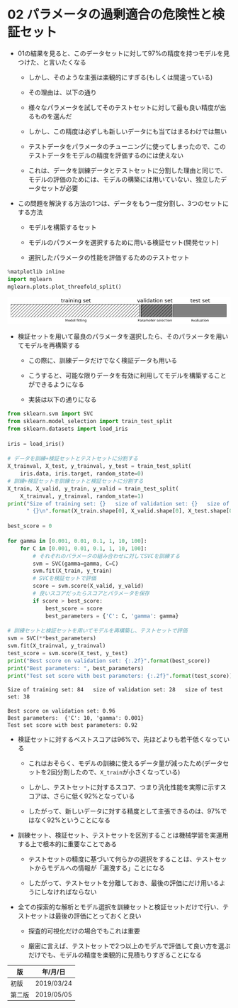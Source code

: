 
02 パラメータの過剰適合の危険性と検証セット
====================================

* 01の結果を見ると、このデータセットに対して97%の精度を持つモデルを見つけた、と言いたくなる

    * しかし、そのような主張は楽観的にすぎる(もしくは間違っている)

    * その理由は、以下の通り

    * 様々なパラメータを試してそのテストセットに対して最も良い精度が出るものを選んだ

    * しかし、この精度は必ずしも新しいデータにも当てはまるわけでは無い

    * テストデータをパラメータのチューニングに使ってしまったので、このテストデータをモデルの精度を評価するのには使えない

    * これは、データを訓練データとテストセットに分割した理由と同じで、モデルの評価のためには、モデルの構築には用いていない、独立したデータセットが必要

* この問題を解決する方法の1つは、データをもう一度分割し、3つのセットにする方法

    * モデルを構築するセット

    * モデルのパラメータを選択するために用いる検証セット(開発セット)

    * 選択したパラメータの性能を評価するためのテストセット


```python
%matplotlib inline
import mglearn
mglearn.plots.plot_threefold_split()
```


![png](./images/02/output_2_0.png)


* 検証セットを用いて最良のパラメータを選択したら、そのパラメータを用いてモデルを再構築する

    * この際に、訓練データだけでなく検証データも用いる

    * こうすると、可能な限りデータを有効に利用してモデルを構築することができるようになる

    * 実装は以下の通りになる


```python
from sklearn.svm import SVC
from sklearn.model_selection import train_test_split
from sklearn.datasets import load_iris

iris = load_iris()

# データを訓練+検証セットとテストセットに分割する
X_trainval, X_test, y_trainval, y_test = train_test_split(
    iris.data, iris.target, random_state=0)
# 訓練+検証セットを訓練セットと検証セットに分割する
X_train, X_valid, y_train, y_valid = train_test_split(
    X_trainval, y_trainval, random_state=1)
print("Size of training set: {}   size of validation set: {}   size of test set:"
      " {}\n".format(X_train.shape[0], X_valid.shape[0], X_test.shape[0]))

best_score = 0

for gamma in [0.001, 0.01, 0.1, 1, 10, 100]:
    for C in [0.001, 0.01, 0.1, 1, 10, 100]:
        # それぞれのパラメータの組み合わせに対してSVCを訓練する
        svm = SVC(gamma=gamma, C=C)
        svm.fit(X_train, y_train)
        # SVCを検証セットで評価
        score = svm.score(X_valid, y_valid)
        # 良いスコアだったらスコアとパラメータを保存
        if score > best_score:
            best_score = score
            best_parameters = {'C': C, 'gamma': gamma}

# 訓練セットと検証セットを用いてモデルを再構築し、テストセットで評価
svm = SVC(**best_parameters)
svm.fit(X_trainval, y_trainval)
test_score = svm.score(X_test, y_test)
print("Best score on validation set: {:.2f}".format(best_score))
print("Best parameters: ", best_parameters)
print("Test set score with best parameters: {:.2f}".format(test_score))
```

    Size of training set: 84   size of validation set: 28   size of test set: 38

    Best score on validation set: 0.96
    Best parameters:  {'C': 10, 'gamma': 0.001}
    Test set score with best parameters: 0.92


* 検証セットに対するベストスコアは96%で、先ほどよりも若干低くなっている

    * これはおそらく、モデルの訓練に使えるデータ量が減ったため(データセットを2回分割したので、`X_train`が小さくなっている)

    * しかし、テストセットに対するスコア、つまり汎化性能を実際に示すスコアは、さらに低く92%となっている

    * したがって、新しいデータに対する精度として主張できるのは、97%ではなく92%ということになる

* 訓練セット、検証セット、テストセットを区別することは機械学習を実運用する上で根本的に重要なことである

    * テストセットの精度に基づいて何らかの選択をすることは、テストセットからモデルへの情報が「漏洩する」ことになる

    * したがって、テストセットを分離しておき、最後の評価にだけ用いるようにしなければならない

* 全ての探索的な解析とモデル選択を訓練セットと検証セットだけで行い、テストセットは最後の評価にとっておくと良い

    * 探査的可視化だけの場合でもこれは重要

    * 厳密に言えば、テストセットで2つ以上のモデルで評価して良い方を選ぶだけでも、モデルの精度を楽観的に見積もりすぎることになる



| 版     | 年/月/日   |
| ------ | ---------- |
| 初版   | 2019/03/24 |
| 第二版 | 2019/05/05 |
